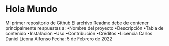 # Hola Mundo
Mi primer repositorio de Github
El archivo Readme debe de contener principalmente respuestas a:
  •Nombre del proyecto
  •Descripción
  •Tabla de contenido
  •Instalación
  •Uso
  •Contribución
  •Créditos
  •Licencia
Carlos Daniel Licona Alfonso
Fecha: 5 de Febrero de 2022

